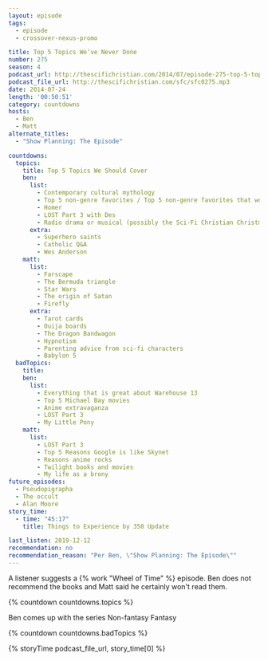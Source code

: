 ```yaml
---
layout: episode
tags:
  - episode
  - crossover-nexus-promo

title: Top 5 Topics We’ve Never Done
number: 275
season: 4
podcast_url: http://thescifichristian.com/2014/07/episode-275-top-5-topics-weve-never-done/
podcast_file_url: http://thescifichristian.com/sfc/sfc0275.mp3
date: 2014-07-24
length: '00:50:51'
category: countdowns
hosts:
  - Ben
  - Matt
alternate_titles:
  - "Show Planning: The Episode"

countdowns:
  topics:
    title: Top 5 Topics We Should Cover
    ben:
      list:
        - Contemporary cultural mythology
        - Top 5 non-genre favorites / Top 5 non-genre favorites that would be good sci-fi adaptations 
        - Homer
        - LOST Part 3 with Des 
        - Radio drama or musical (possibly the Sci-Fi Christian Christmas musical) 
      extra:
        - Superhero saints
        - Catholic Q&A
        - Wes Anderson
    matt: 
      list:
        - Farscape 
        - The Bermuda triangle
        - Star Wars
        - The origin of Satan 
        - Firefly
      extra:
        - Tarot cards
        - Ouija boards
        - The Dragon Bandwagon
        - Hypnotism
        - Parenting advice from sci-fi characters 
        - Babylon 5
  badTopics:
    title: 
    ben:
      list:
        - Everything that is great about Warehouse 13
        - Top 5 Michael Bay movies
        - Anime extravaganza
        - LOST Part 3
        - My Little Pony
    matt: 
      list:
        - LOST Part 3
        - Top 5 Reasons Google is like Skynet
        - Reasons anime rocks
        - Twilight books and movies
        - My life as a brony
future_episodes:
  - Pseudopigrapha
  - The occult
  - Alan Moore
story_time:
  - time: "45:17"
    title: Things to Experience by 350 Update

last_listen: 2019-12-12
recommendation: no
recommendation_reason: "Per Ben, \"Show Planning: The Episode\""
---
```

A listener suggests a {% work "Wheel of Time" %} episode. Ben does not recommend the books and Matt said he certainly won't read them. 

{% countdown countdowns.topics %}

Ben comes up with the series Non-fantasy Fantasy

{% countdown countdowns.badTopics %}

{% storyTime podcast_file_url, story_time[0] %}
